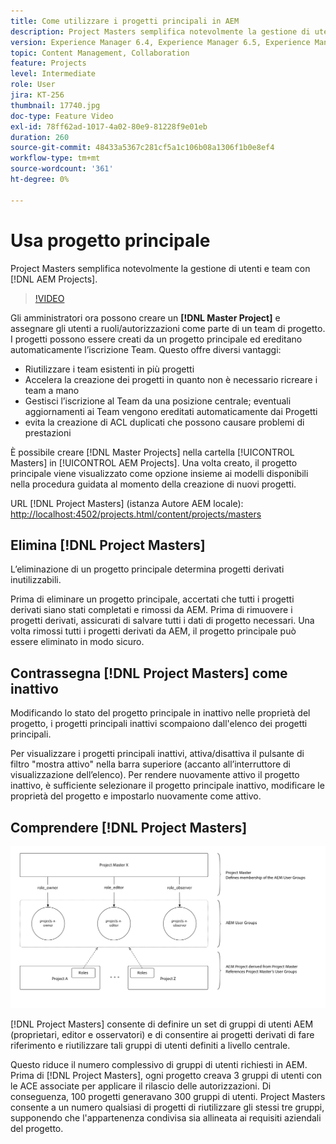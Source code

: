 ```yaml
---
title: Come utilizzare i progetti principali in AEM
description: Project Masters semplifica notevolmente la gestione di utenti e team con AEM Projects.
version: Experience Manager 6.4, Experience Manager 6.5, Experience Manager as a Cloud Service
topic: Content Management, Collaboration
feature: Projects
level: Intermediate
role: User
jira: KT-256
thumbnail: 17740.jpg
doc-type: Feature Video
exl-id: 78ff62ad-1017-4a02-80e9-81228f9e01eb
duration: 260
source-git-commit: 48433a5367c281cf5a1c106b08a1306f1b0e8ef4
workflow-type: tm+mt
source-wordcount: '361'
ht-degree: 0%

---
```


# Usa progetto principale

Project Masters semplifica notevolmente la gestione di utenti e team con [!DNL AEM Projects].

>[!VIDEO](https://video.tv.adobe.com/v/3410331?quality=12&learn=on&captions=ita)

Gli amministratori ora possono creare un **[!DNL Master Project]** e assegnare gli utenti a ruoli/autorizzazioni come parte di un team di progetto. I progetti possono essere creati da un progetto principale ed ereditano automaticamente l’iscrizione Team. Questo offre diversi vantaggi:

* Riutilizzare i team esistenti in più progetti
* Accelera la creazione dei progetti in quanto non è necessario ricreare i team a mano
* Gestisci l’iscrizione al Team da una posizione centrale; eventuali aggiornamenti ai Team vengono ereditati automaticamente dai Progetti
* evita la creazione di ACL duplicati che possono causare problemi di prestazioni

È possibile creare [!DNL Master Projects] nella cartella [!UICONTROL Masters] in [!UICONTROL AEM Projects]. Una volta creato, il progetto principale viene visualizzato come opzione insieme ai modelli disponibili nella procedura guidata al momento della creazione di nuovi progetti.

URL [!DNL Project Masters] (istanza Autore AEM locale): [http://localhost:4502/projects.html/content/projects/masters](http://localhost:4502/projects.html/content/projects/masters)

## Elimina [!DNL Project Masters]

L’eliminazione di un progetto principale determina progetti derivati inutilizzabili.

Prima di eliminare un progetto principale, accertati che tutti i progetti derivati siano stati completati e rimossi da AEM. Prima di rimuovere i progetti derivati, assicurati di salvare tutti i dati di progetto necessari. Una volta rimossi tutti i progetti derivati da AEM, il progetto principale può essere eliminato in modo sicuro.

## Contrassegna [!DNL Project Masters] come inattivo

Modificando lo stato del progetto principale in inattivo nelle proprietà del progetto, i progetti principali inattivi scompaiono dall&#39;elenco dei progetti principali.

Per visualizzare i progetti principali inattivi, attiva/disattiva il pulsante di filtro &quot;mostra attivo&quot; nella barra superiore (accanto all’interruttore di visualizzazione dell’elenco). Per rendere nuovamente attivo il progetto inattivo, è sufficiente selezionare il progetto principale inattivo, modificare le proprietà del progetto e impostarlo nuovamente come attivo.

## Comprendere [!DNL Project Masters]

![Visualizzazione tecnica progetti principali](assets/use-project-masters/project-masters-architecture.png)

[!DNL Project Masters] consente di definire un set di gruppi di utenti AEM (proprietari, editor e osservatori) e di consentire ai progetti derivati di fare riferimento e riutilizzare tali gruppi di utenti definiti a livello centrale.

Questo riduce il numero complessivo di gruppi di utenti richiesti in AEM. Prima di [!DNL Project Masters], ogni progetto creava 3 gruppi di utenti con le ACE associate per applicare il rilascio delle autorizzazioni. Di conseguenza, 100 progetti generavano 300 gruppi di utenti. Project Masters consente a un numero qualsiasi di progetti di riutilizzare gli stessi tre gruppi, supponendo che l&#39;appartenenza condivisa sia allineata ai requisiti aziendali del progetto.
